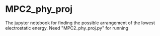 # MPC2_phy_proj
The jupyter notebook for finding the possible arrangement of the lowest electrostatic energy. Need "MPC2_phy_proj.py"  for running
